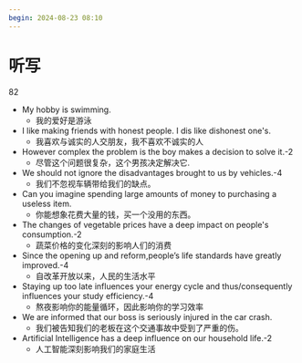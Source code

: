 ```yaml
---
begin: 2024-08-23 08:10
---
```


# 听写

82

- My hobby is swimming.
	- 我的爱好是游泳
- I like making friends with honest people. I dis like dishonest one's.
	- 我喜欢与诚实的人交朋友，我不喜欢不诚实的人
- However complex the problem is the boy makes a decision to solve it.-2 
	- 尽管这个问题很复杂，这个男孩决定解决它.
- We should not ignore the disadvantages brought to us by vehicles.-4
	- 我们不忽视车辆带给我们的缺点。
- Can you imagine spending large amounts of money to purchasing a useless item.
	- 你能想象花费大量的钱，买一个没用的东西。
- The changes of vegetable prices have a deep impact on people's consumption.-2
	- 蔬菜价格的变化深刻的影响人们的消费
- Since the opening up and reform,people’s life standards have greatly improved.-4
	- 自改革开放以来，人民的生活水平
- Staying up too late influences your energy cycle and thus/consequently influences your study efficiency.-4
	- 熬夜影响你的能量循环，因此影响你的学习效率
- We are informed that our boss is seriously injured in the car crash. 
	- 我们被告知我们的老板在这个交通事故中受到了严重的伤。
- Artificial Intelligence has a deep influence on our household life.-2
	- 人工智能深刻影响我们的家庭生活
